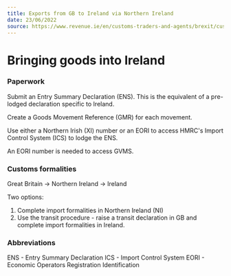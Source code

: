 ```yaml
--- 
title: Exports from GB to Ireland via Northern Ireland
date: 23/06/2022
source: https://www.revenue.ie/en/customs-traders-and-agents/brexit/customs-declaration-roles-and-responsibilities/importer/bringing-goods-into-Ireland-from-gb-through-northern-ireland.aspx
---
```


# Bringing goods into Ireland

### Paperwork

Submit an Entry Summary Declaration (ENS). This is the equivalent of a pre-lodged declaration specific to Ireland.

Create a Goods Movement Reference (GMR) for each movement.

Use either a Northern Irish (XI) number or an EORI to access HMRC's Import Control System (ICS) to lodge the ENS.

An EORI number is needed to access GVMS.

### Customs formalities

Great Britain -> Northern Ireland -> Ireland

Two options:
1. Complete import formalities in Northern Ireland (NI)
2. Use the transit procedure - raise a transit declaration in GB and complete import formalities in Ireland.

### Abbreviations

ENS - Entry Summary Declaration
ICS - Import Control System
EORI - Economic Operators Registration Identification